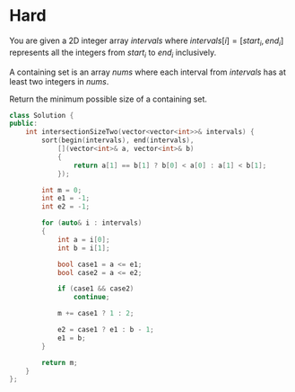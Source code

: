 # Hard

You are given a 2D integer array $intervals$ where $intervals[i] = [start_i, end_i]$ represents all the integers from $start_i$ to $end_i$ inclusively.

A containing set is an array $nums$ where each interval from $intervals$ has at least two integers in $nums$.

Return the minimum possible size of a containing set.

```cpp
class Solution {
public:
    int intersectionSizeTwo(vector<vector<int>>& intervals) {
        sort(begin(intervals), end(intervals), 
            [](vector<int>& a, vector<int>& b)
            {
                return a[1] == b[1] ? b[0] < a[0] : a[1] < b[1];
            });

        int m = 0;
        int e1 = -1;
        int e2 = -1;

        for (auto& i : intervals)
        {
            int a = i[0];
            int b = i[1];

            bool case1 = a <= e1;
            bool case2 = a <= e2;

            if (case1 && case2)
                continue;

            m += case1 ? 1 : 2;

            e2 = case1 ? e1 : b - 1;
            e1 = b;
        }

        return m;
    }
};
```
